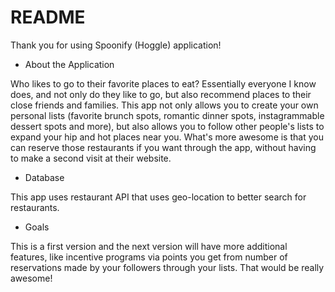 # README

Thank you for using Spoonify (Hoggle) application!

* About the Application

Who likes to go to their favorite places to eat? Essentially everyone I know does, and not only do they like to go, but also recommend places to their close friends and families. This app not only allows you to create your own personal lists (favorite brunch spots, romantic dinner spots, instagrammable dessert spots and more), but also allows you to follow other people's lists to expand your hip and hot places near you. What's more awesome is that you can reserve those restaurants if you want through the app, without having to make a second visit at their website.

* Database

This app uses restaurant API that uses geo-location to better search for restaurants.

* Goals

This is a first version and the next version will have more additional features, like incentive programs via points you get from number of reservations made by your followers through your lists. That would be really awesome!



<!-- This README would normally document whatever steps are necessary to get the
application up and running.

Things you may want to cover:

* Ruby version

* System dependencies

* Configuration

* Database creation

* Database initialization

* How to run the test suite

* Services (job queues, cache servers, search engines, etc.)

* Deployment instructions

* ... -->
